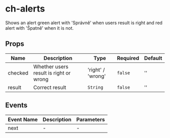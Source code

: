 # ch-alerts

Shows an alert green alert with 'Správně' when users result is right and red alert with 'Špatně' when it is not.

## Props

<!-- @vuese:ch-alerts:props:start -->
|Name|Description|Type|Required|Default|
|---|---|---|---|---|
|checked|Whether users result is right or wrong|'right' / 'wrong'|`false`|''|
|result|Correct result|`String`|`false`|''|

<!-- @vuese:ch-alerts:props:end -->


## Events

<!-- @vuese:ch-alerts:events:start -->
|Event Name|Description|Parameters|
|---|---|---|
|next|-|-|

<!-- @vuese:ch-alerts:events:end -->


